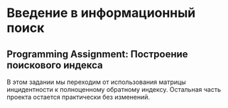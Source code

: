 # Введение в информационный поиск

## Programming Assignment: Построение поискового индекса

В этом задании мы переходим от использования матрицы инцидентности к полноценному обратному индексу. Остальная часть проекта остается практически без изменений.
